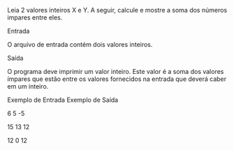 Leia 2 valores inteiros X e Y. A seguir, calcule e mostre a soma dos números impares entre eles.

Entrada

O arquivo de entrada contém dois valores inteiros.

Saída

O programa deve imprimir um valor inteiro. Este valor é a soma dos valores ímpares que estão entre os valores fornecidos na entrada que deverá caber em um inteiro.
 
Exemplo de Entrada 	Exemplo de Saída

6                   5
-5

15                  13
12

12                  0
12
